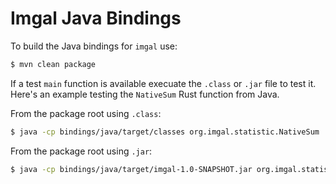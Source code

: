Imgal Java Bindings
===

To build the Java bindings for `imgal` use:

```bash
$ mvn clean package
```

If a test `main` function is available execuate the `.class` or `.jar` file to test it. Here's an example
testing the `NativeSum` Rust function from Java.

From the package root using `.class`:

```bash
$ java -cp bindings/java/target/classes org.imgal.statistic.NativeSum
```

From the package root using `.jar`:

```bash
$ java -cp bindings/java/target/imgal-1.0-SNAPSHOT.jar org.imgal.statistic.NativeSum
```
